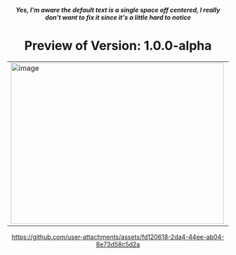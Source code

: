 <div align="center">
  <h5>Yes, I'm aware the default text is a single space off centered, I really don't want to fix it since it's a little hard to notice</h5>
  <h1>Preview of Version: 1.0.0-alpha</h1>
  <table>
    <tr>
      <td>
        <img width="485" height="367" alt="image" src="https://github.com/user-attachments/assets/9a7d1d5b-6da9-4a5f-adff-e8583bd20447" />
      </td>
      <td>
        <img width="500" height="367" alt="image" src="https://github.com/user-attachments/assets/086fd70e-86c5-4d78-ab8d-ff93e4ddf07d" />
      </td>
  </table>

https://github.com/user-attachments/assets/fd120618-2da4-44ee-ab04-8e73d58c5d2a

</div>
